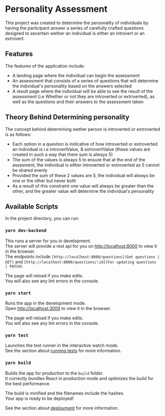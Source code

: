 # Personality Assessment

This project was created to determine the personality of individuals by having the participant answer a series of carefully crafted questions designed to ascertain wether an individual is either an introvert or an extrovert.

## Features

The features of the application include:

- A landing page where the individual can begin the assessment
- An assessment that consists of a series of questions that will determine the individual's personality based on the answers selected
- A result page where the individual will be able to see the result of the assessment (i.e Whether or not they are introverted or extriverted), as well as the questions and their answers to the assessment taken



## Theory Behind Determining personality

The concept behind determining wether person is introverted or extroverted is as follows:
 - Each option in a question is indicative of how introverted or extroverted an individual is i.e introvertValue, & extrovertValue (these values are created in such a way that there sum is always 5)
 - The sum of the values is always 5 to ensure that at the end of the assesment, the individual is either introverted or extroverted as 5 cannot be shared evenly
 - Provided the sum of these 2 values are 5, the individual will always be one or the other but never both
 - As a result of this constraint one value will always be greater than the other, and the greater value will determine the individual's personality

## Available Scripts

In the project directory, you can run:

### `yarn dev-backend`

This runs a server for you in development.\
The server will provide a rest api for you on [http://localhost:8000](http://localhost:8000) to view it in the browser.\
The endpoints include `[http://localhost:8000/questions](Get questions | GET)` and `[http://localhost:8000/questions/:id](For updating questions | PATCH)`

The page will reload if you make edits.\
You will also see any lint errors in the console.

### `yarn start`

Runs the app in the development mode.\
Open [http://localhost:3000](http://localhost:3000) to view it in the browser.

The page will reload if you make edits.\
You will also see any lint errors in the console.

### `yarn test`

Launches the test runner in the interactive watch mode.\
See the section about [running tests](https://facebook.github.io/create-react-app/docs/running-tests) for more information.

### `yarn build`

Builds the app for production to the `build` folder.\
It correctly bundles React in production mode and optimizes the build for the best performance.

The build is minified and the filenames include the hashes.\
Your app is ready to be deployed!

See the section about [deployment](https://facebook.github.io/create-react-app/docs/deployment) for more information.


